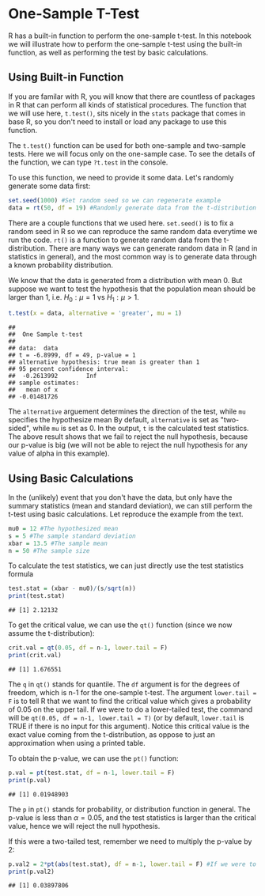 One-Sample T-Test
================

R has a built-in function to perform the one-sample t-test. In this notebook we will illustrate how to perform the one-sample t-test using the built-in function, as well as performing the test by basic calculations.

Using Built-in Function
-----------------------

If you are familar with R, you will know that there are countless of packages in R that can perform all kinds of statistical procedures. The function that we will use here, `t.test()`, sits nicely in the `stats` package that comes in base R, so you don't need to install or load any package to use this function.

The `t.test()` function can be used for both one-sample and two-sample tests. Here we will focus only on the one-sample case. To see the details of the function, we can type `?t.test` in the console.

To use this function, we need to provide it some data. Let's randomly generate some data first:

``` r
set.seed(1000) #Set random seed so we can regenerate example
data = rt(50, df = 19) #Randomly generate data from the t-distribution
```

There are a couple functions that we used here. `set.seed()` is to fix a random seed in R so we can reproduce the same random data everytime we run the code. `rt()` is a function to generate random data from the t-distribution. There are many ways we can generate random data in R (and in statistics in general), and the most common way is to generate data through a known probability distribution.

We know that the data is generated from a distribution with mean 0. But suppose we want to test the hypothesis that the population mean should be larger than 1, i.e. *H*<sub>0</sub> : *μ* = 1 vs *H*<sub>1</sub> : *μ* &gt; 1.

``` r
t.test(x = data, alternative = 'greater', mu = 1)
```

    ## 
    ##  One Sample t-test
    ## 
    ## data:  data
    ## t = -6.8999, df = 49, p-value = 1
    ## alternative hypothesis: true mean is greater than 1
    ## 95 percent confidence interval:
    ##  -0.2613992        Inf
    ## sample estimates:
    ##   mean of x 
    ## -0.01481726

The `alternative` arguement determines the direction of the test, while `mu` specifies the hypothesize mean By default, `alternative` is set as "two-sided", while `mu` is set as 0. In the output, `t` is the calculated test statistics. The above result shows that we fail to reject the null hypothesis, because our p-value is big (we will not be able to reject the null hypothesis for any value of alpha in this example).

Using Basic Calculations
------------------------

In the (unlikely) event that you don't have the data, but only have the summary statistics (mean and standard deviation), we can still perform the t-test using basic calculations. Let reproduce the example from the text.

``` r
mu0 = 12 #The hypothesized mean
s = 5 #The sample standard deviation
xbar = 13.5 #The sample mean
n = 50 #The sample size
```

To calculate the test statistics, we can just directly use the test statistics formula

``` r
test.stat = (xbar - mu0)/(s/sqrt(n))
print(test.stat)
```

    ## [1] 2.12132

To get the critical value, we can use the `qt()` function (since we now assume the t-distribution):

``` r
crit.val = qt(0.05, df = n-1, lower.tail = F) 
print(crit.val)
```

    ## [1] 1.676551

The `q` in `qt()` stands for quantile. The `df` argument is for the degrees of freedom, which is n-1 for the one-sample t-test. The argument `lower.tail = F` is to tell R that we want to find the critical value which gives a probability of 0.05 on the upper tail. If we were to do a lower-tailed test, the command will be `qt(0.05, df = n-1, lower.tail = T)` (or by default, `lower.tail` is TRUE if there is no input for this argument). Notice this critical value is the exact value coming from the t-distribution, as oppose to just an approximation when using a printed table.

To obtain the p-value, we can use the `pt()` function:

``` r
p.val = pt(test.stat, df = n-1, lower.tail = F)
print(p.val)
```

    ## [1] 0.01948903

The `p` in `pt()` stands for probability, or distribution function in general. The p-value is less than *α* = 0.05, and the test statistics is larger than the critical value, hence we will reject the null hypothesis.

If this were a two-tailed test, remember we need to multiply the p-value by 2:

``` r
p.val2 = 2*pt(abs(test.stat), df = n-1, lower.tail = F) #If we were to do a two-tailed test
print(p.val2)
```

    ## [1] 0.03897806
